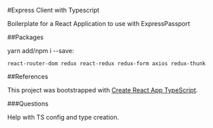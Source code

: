 #Express Client with Typescript

Boilerplate for a React Application to use with ExpressPassport

##Packages

yarn add/npm i --save:

```
react-router-dom redux react-redux redux-form axios redux-thunk
```

##References

This project was bootstrapped with [Create React App TypeScript](https://github.com/wmonk/create-react-app-typescript).

###Questions

Help with TS config and type creation.

